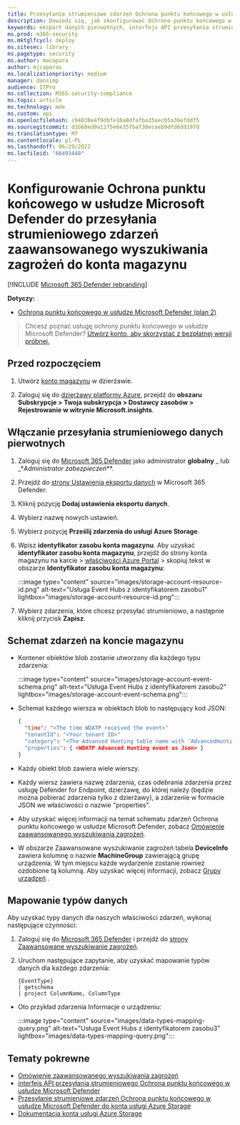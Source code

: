 ```yaml
---
title: Przesyłanie strumieniowe zdarzeń Ochrona punktu końcowego w usłudze Microsoft Defender do konta usługi Storage
description: Dowiedz się, jak skonfigurować Ochrona punktu końcowego w usłudze Microsoft Defender do przesyłania strumieniowego zdarzeń zaawansowanego wyszukiwania zagrożeń do konta magazynu.
keywords: eksport danych pierwotnych, interfejs API przesyłania strumieniowego, interfejs API, usługa Event Hubs, magazyn platformy Azure, konto magazynu, zaawansowane wyszukiwanie zagrożeń, nieprzetworzone udostępnianie danych
ms.prod: m365-security
ms.mktglfcycl: deploy
ms.sitesec: library
ms.pagetype: security
ms.author: macapara
author: mjcaparas
ms.localizationpriority: medium
manager: dansimp
audience: ITPro
ms.collection: M365-security-compliance
ms.topic: article
ms.technology: mde
ms.custom: api
ms.openlocfilehash: c94830e4f9dbfe16a8dfafba35aecb5a36efddf5
ms.sourcegitcommit: d1b60ed9a11f5e6e35fbaf30ecaeb9dfd6dd197d
ms.translationtype: MT
ms.contentlocale: pl-PL
ms.lasthandoff: 06/29/2022
ms.locfileid: "66493448"
---
```

# <a name="configure-microsoft-defender-for-endpoint-to-stream-advanced-hunting-events-to-your-storage-account"></a>Konfigurowanie Ochrona punktu końcowego w usłudze Microsoft Defender do przesyłania strumieniowego zdarzeń zaawansowanego wyszukiwania zagrożeń do konta magazynu

[!INCLUDE [Microsoft 365 Defender rebranding](../../includes/microsoft-defender.md)]

**Dotyczy:**

- [Ochrona punktu końcowego w usłudze Microsoft Defender (plan 2)](https://go.microsoft.com/fwlink/p/?linkid=2154037) 

> Chcesz poznać usługę ochrony punktu końcowego w usłudze Microsoft Defender? [Utwórz konto, aby skorzystać z bezpłatnej wersji próbnej.](https://signup.microsoft.com/create-account/signup?products=7f379fee-c4f9-4278-b0a1-e4c8c2fcdf7e&ru=https://aka.ms/MDEp2OpenTrial?ocid=docs-wdatp-configuresiem-abovefoldlink)

## <a name="before-you-begin"></a>Przed rozpoczęciem

1. Utwórz [konto magazynu](/azure/storage/common/storage-account-overview) w dzierżawie.

2. Zaloguj się do [dzierżawy platformy Azure](https://ms.portal.azure.com/), przejdź do **obszaru Subskrypcje > Twoja subskrypcja > Dostawcy zasobów > Rejestrowanie w witrynie Microsoft.insights**.

## <a name="enable-raw-data-streaming"></a>Włączanie przesyłania strumieniowego danych pierwotnych

1. Zaloguj się do [Microsoft 365 Defender](https://security.microsoft.com) jako administrator **globalny** _ lub _*_Administrator zabezpieczeń_**.

2. Przejdź do [strony Ustawienia eksportu danych](https://security.microsoft.com/settings/mtp_settings/raw_data_export) w Microsoft 365 Defender.

3. Kliknij pozycję **Dodaj ustawienia eksportu danych**.

4. Wybierz nazwę nowych ustawień.

5. Wybierz pozycję **Prześlij zdarzenia do usługi Azure Storage**.

6. Wpisz **identyfikator zasobu konta magazynu**. Aby uzyskać **identyfikator zasobu konta magazynu**, przejdź do strony konta magazynu na karcie \> [właściwości Azure Portal](https://ms.portal.azure.com/) \> skopiuj tekst w obszarze **Identyfikator zasobu konta magazynu**:

   :::image type="content" source="images/storage-account-resource-id.png" alt-text="Usługa Event Hubs z identyfikatorem zasobu1" lightbox="images/storage-account-resource-id.png":::

7. Wybierz zdarzenia, które chcesz przesyłać strumieniowo, a następnie kliknij przycisk **Zapisz**.

## <a name="the-schema-of-the-events-in-the-storage-account"></a>Schemat zdarzeń na koncie magazynu

- Kontener obiektów blob zostanie utworzony dla każdego typu zdarzenia:

  :::image type="content" source="images/storage-account-event-schema.png" alt-text="Usługa Event Hubs z identyfikatorem zasobu2" lightbox="images/storage-account-event-schema.png":::

- Schemat każdego wiersza w obiektach blob to następujący kod JSON:

  ```json
  {
    "time": "<The time WDATP received the event>"
    "tenantId": "<Your tenant ID>"
    "category": "<The Advanced Hunting table name with 'AdvancedHunting-' prefix>"
    "properties": { <WDATP Advanced Hunting event as Json> }
  }
  ```

- Każdy obiekt blob zawiera wiele wierszy.

- Każdy wiersz zawiera nazwę zdarzenia, czas odebrania zdarzenia przez usługę Defender for Endpoint, dzierżawę, do której należy (będzie można pobierać zdarzenia tylko z dzierżawy), a zdarzenie w formacie JSON we właściwości o nazwie "properties".

- Aby uzyskać więcej informacji na temat schematu zdarzeń Ochrona punktu końcowego w usłudze Microsoft Defender, zobacz [Omówienie zaawansowanego wyszukiwania zagrożeń](advanced-hunting-overview.md).

- W obszarze Zaawansowane wyszukiwanie zagrożeń tabela **DeviceInfo** zawiera kolumnę o nazwie **MachineGroup** zawierającą grupę urządzenia. W tym miejscu każde wydarzenie zostanie również ozdobione tą kolumną. Aby uzyskać więcej informacji, zobacz [Grupy urządzeń](machine-groups.md) .

## <a name="data-types-mapping"></a>Mapowanie typów danych

Aby uzyskać typy danych dla naszych właściwości zdarzeń, wykonaj następujące czynności:

1. Zaloguj się do [Microsoft 365 Defender](https://security.microsoft.com) i przejdź do [strony Zaawansowane wyszukiwanie zagrożeń](https://security.microsoft.com/hunting-package).

2. Uruchom następujące zapytanie, aby uzyskać mapowanie typów danych dla każdego zdarzenia:

   ```kusto
   {EventType}
   | getschema
   | project ColumnName, ColumnType
   ```

- Oto przykład zdarzenia Informacje o urządzeniu:

  :::image type="content" source="images/data-types-mapping-query.png" alt-text="Usługa Event Hubs z identyfikatorem zasobu3" lightbox="images/data-types-mapping-query.png":::

## <a name="related-topics"></a>Tematy pokrewne

- [Omówienie zaawansowanego wyszukiwania zagrożeń](advanced-hunting-overview.md)
- [interfejs API przesyłania strumieniowego Ochrona punktu końcowego w usłudze Microsoft Defender](raw-data-export.md)
- [Przesyłanie strumieniowe zdarzeń Ochrona punktu końcowego w usłudze Microsoft Defender do konta usługi Azure Storage](raw-data-export-storage.md)
- [Dokumentacja konta usługi Azure Storage](/azure/storage/common/storage-account-overview)
